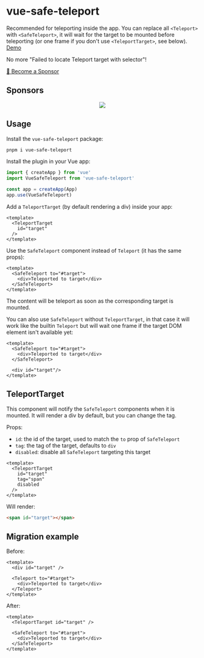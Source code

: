 # vue-safe-teleport
Recommended for teleporting inside the app. You can replace all `<Teleport>` with `<SafeTeleport>`, it will wait for the target to be mounted before teleporting (or one frame if you don't use `<TeleportTarget>`, see below). [Demo](https://vue-safe-teleport.netlify.app/)

No more "Failed to locate Teleport target with selector"!

[💚️ Become a Sponsor](https://github.com/sponsors/Akryum)

## Sponsors

<p align="center">
  <a href="https://guillaume-chau.info/sponsors/" target="_blank">
    <img src='https://akryum.netlify.app/sponsors.svg'/>
  </a>
</p>

## Usage

Install the `vue-safe-teleport` package:

```sh
pnpm i vue-safe-teleport
```

Install the plugin in your Vue app:

```js
import { createApp } from 'vue'
import VueSafeTeleport from 'vue-safe-teleport'

const app = createApp(App)
app.use(VueSafeTeleport)
```

Add a `TeleportTarget` (by default rendering a div) inside your app:

```vue
<template>
  <TeleportTarget
    id="target"
  />
</template>
```

Use the `SafeTeleport` component instead of `Teleport` (it has the same props):

```vue
<template>
  <SafeTeleport to="#target">
    <div>Teleported to target</div>
  </SafeTeleport>
</template>
```

The content will be teleport as soon as the corresponding target is mounted.

You can also use `SafeTeleport` without `TeleportTarget`, in that case it will work like the builtin `Teleport` but will wait one frame if the target DOM element isn't available yet:

```vue
<template>
  <SafeTeleport to="#target">
    <div>Teleported to target</div>
  </SafeTeleport>

  <div id="target"/>
</template>
```

## TeleportTarget

This component will notify the `SafeTeleport` components when it is mounted. It will render a div by default, but you can change the tag.

Props:

- `id`: the id of the target, used to match the `to` prop of `SafeTeleport`
- `tag`: the tag of the target, defaults to `div`
- `disabled`: disable all `SafeTeleport` targeting this target

```vue
<template>
  <TeleportTarget
    id="target"
    tag="span"
    disabled
  />
</template>
```

Will render:

```html
<span id="target"></span>
```

## Migration example

Before:

```vue
<template>
  <div id="target" />

  <Teleport to="#target">
    <div>Teleported to target</div>
  </Teleport>
</template>
```

After:

```vue
<template>
  <TeleportTarget id="target" />

  <SafeTeleport to="#target">
    <div>Teleported to target</div>
  </SafeTeleport>
</template>
```
